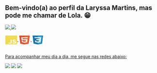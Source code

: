 ## Bem-vindo(a) ao perfil da Laryssa Martins, mas pode me chamar de Lola. 😁

 <div>
   <a href="https://github.com/lolapqsim">
   <img height="180em" src="https://github-readme-stats.vercel.app/api?username=lolapqsim&show_icons=true&theme=tokyonight&include_all_commits=true&count_private=true"/>
   <img height="180em" src="https://github-readme-stats.vercel.app/api/top-langs/?username=lolapqsim&layout=compact&langs_count=6&theme=tokyonight"/>
</div>
    
<div style="display: inline_block"><br>
  <img align="center" alt="Js" height="30" width="40" src="https://raw.githubusercontent.com/devicons/devicon/master/icons/javascript/javascript-plain.svg">
  <img align="center" alt="HTML" height="30" width="40" src="https://raw.githubusercontent.com/devicons/devicon/master/icons/html5/html5-original.svg">
  <img align="center" alt="CSS" height="30" width="40" src="https://raw.githubusercontent.com/devicons/devicon/master/icons/css3/css3-original.svg">
</div>
 
<br>

Para acompanhar meu dia a dia, me segue nas redes abaixo:

<div> 
 <a href="https://discord.gg/pkC2UyZdXR" target="_blank"><img src="https://img.shields.io/badge/Discord-7289DA?style=for-the-badge&logo=discord&logoColor=white" target="_blank"></a> 
  <a href = "mailto:laryssa.rosa.martins@gmail.com"><img src="https://img.shields.io/badge/-Gmail-%23333?style=for-the-badge&logo=gmail&logoColor=white" target="_blank"></a>
  <a href="https://www.linkedin.com/in/laryssa-martins-417620203/" target="_blank"><img src="https://img.shields.io/badge/-LinkedIn-%230077B5?style=for-the-badge&logo=linkedin&logoColor=white" target="_blank"></a>
</div>
